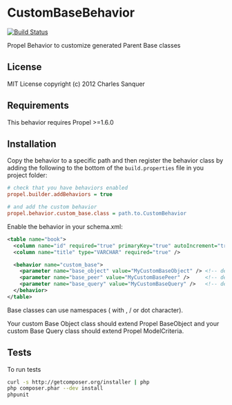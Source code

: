 CustomBaseBehavior
==================

[![Build Status](https://secure.travis-ci.org/csanquer/CustomBaseBehavior.png?branch=master)](http://travis-ci.org/csanquer/CustomBaseBehavior)

Propel Behavior to customize generated Parent Base classes

License
-------

MIT License
copyright (c) 2012 Charles Sanquer

Requirements
------------

This behavior requires Propel >=1.6.0

Installation
------------

Copy the behavior to a specific path and then register the behavior class by adding the following to the bottom of the `build.properties` file in you project folder:

```ini
# check that you have behaviors enabled
propel.builder.addBehaviors = true

# and add the custom behavior
propel.behavior.custom_base.class = path.to.CustomBehavior
```

Enable the behavior in your schema.xml:

```xml
<table name="book">
  <column name="id" required="true" primaryKey="true" autoIncrement="true" type="INTEGER" />
  <column name="title" type="VARCHAR" required="true" />

  <behavior name="custom_base">
    <parameter name="base_object" value="MyCustomBaseObject" /> <!-- default = "BaseObject" -->
    <parameter name="base_peer" value="MyCustomBasePeer" />     <!-- default = "" -->
    <parameter name="base_query" value="MyCustomBaseQuery" />   <!-- default = "ModelCriteria" -->
  </behavior>
</table>
```

Base classes can use namespaces ( with \, / or dot character).

Your custom Base Object class should extend Propel BaseObject and your custom Base Query class should extend Propel ModelCriteria.

Tests
-----

To run tests

```bash
curl -s http://getcomposer.org/installer | php
php composer.phar --dev install
phpunit
```
